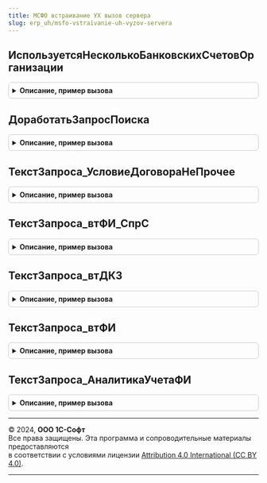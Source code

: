 ```yaml
---
title: МСФО встраивание УХ вызов сервера
slug: erp_uh/msfo-vstraivanie-uh-vyzov-servera
---
```



## ИспользуетсяНесколькоБанковскихСчетовОрганизации
<details style="margin: 1em 0; padding: 0.5em; border: 1px solid #ccc; border-radius: 6px;">

<summary style="font-weight: bold; cursor: pointer;">Описание, пример вызова</summary>

```bsl

Функция ИспользуетсяНесколькоБанковскихСчетовОрганизации(ОтборОрганизация) Экспорт
```

Пример вызова
```bsl
Результат = МСФОВстраиваниеУХВызовСервера.ИспользуетсяНесколькоБанковскихСчетовОрганизации(ОтборОрганизация) 
```
</details>

## ДоработатьЗапросПоиска
<details style="margin: 1em 0; padding: 0.5em; border: 1px solid #ccc; border-radius: 6px;">

<summary style="font-weight: bold; cursor: pointer;">Описание, пример вызова</summary>

```bsl

Процедура ДоработатьЗапросПоиска(ТекстЗапроса, ТипСтрокой, ВидУчета = "МСФО", ОтборПоОрганизации = Истина) Экспорт
```

Пример вызова
```bsl
МСФОВстраиваниеУХВызовСервера.ДоработатьЗапросПоиска(ТекстЗапроса, ТипСтрокой, ВидУчета, ОтборПоОрганизации);
```
</details>

## ТекстЗапроса_УсловиеДоговораНеПрочее
<details style="margin: 1em 0; padding: 0.5em; border: 1px solid #ccc; border-radius: 6px;">

<summary style="font-weight: bold; cursor: pointer;">Описание, пример вызова</summary>

```bsl

Функция ТекстЗапроса_УсловиеДоговораНеПрочее(ИмяПоляДоговора = "Субконто2") Экспорт
```

Пример вызова
```bsl
Результат = МСФОВстраиваниеУХВызовСервера.ТекстЗапроса_УсловиеДоговораНеПрочее(ИмяПоляДоговора);
```
</details>

## ТекстЗапроса_втФИ_СпрС
<details style="margin: 1em 0; padding: 0.5em; border: 1px solid #ccc; border-radius: 6px;">

<summary style="font-weight: bold; cursor: pointer;">Описание, пример вызова</summary>

```bsl

Функция ТекстЗапроса_втФИ_СпрС(НомераТаблиц) Экспорт
```

Пример вызова
```bsl
Результат = МСФОВстраиваниеУХВызовСервера.ТекстЗапроса_втФИ_СпрС(НомераТаблиц) 
```
</details>

## ТекстЗапроса_втДКЗ
<details style="margin: 1em 0; padding: 0.5em; border: 1px solid #ccc; border-radius: 6px;">

<summary style="font-weight: bold; cursor: pointer;">Описание, пример вызова</summary>

```bsl

Функция ТекстЗапроса_втДКЗ(НомераТаблиц) Экспорт
```

Пример вызова
```bsl
Результат = МСФОВстраиваниеУХВызовСервера.ТекстЗапроса_втДКЗ(НомераТаблиц) 
```
</details>

## ТекстЗапроса_втФИ
<details style="margin: 1em 0; padding: 0.5em; border: 1px solid #ccc; border-radius: 6px;">

<summary style="font-weight: bold; cursor: pointer;">Описание, пример вызова</summary>

```bsl

Функция ТекстЗапроса_втФИ(НомераТаблиц) Экспорт
```

Пример вызова
```bsl
Результат = МСФОВстраиваниеУХВызовСервера.ТекстЗапроса_втФИ(НомераТаблиц) 
```
</details>

## ТекстЗапроса_АналитикаУчетаФИ
<details style="margin: 1em 0; padding: 0.5em; border: 1px solid #ccc; border-radius: 6px;">

<summary style="font-weight: bold; cursor: pointer;">Описание, пример вызова</summary>

```bsl

Функция ТекстЗапроса_АналитикаУчетаФИ(НомераТаблиц) Экспорт
```

Пример вызова
```bsl
Результат = МСФОВстраиваниеУХВызовСервера.ТекстЗапроса_АналитикаУчетаФИ(НомераТаблиц) 
```
</details>

---

© 2024, **ООО 1С-Софт**  
Все права защищены. Эта программа и сопроводительные материалы предоставляются  
в соответствии с условиями лицензии [Attribution 4.0 International (CC BY 4.0)](https://creativecommons.org/licenses/by/4.0/legalcode).

---
